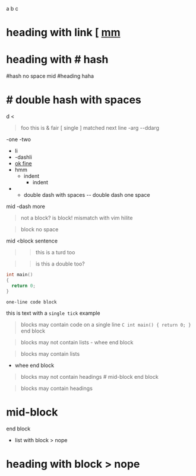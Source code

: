 a
b
c

# heading with link [ [mm](http://rufe.org/)
# heading with # hash
#hash no space
mid #heading haha
# # double hash with spaces

d
<
> foo
this is & fair
[ single
] matched next line
-arg
--ddarg

-one
-two

- li
- -dashli
- [ok fine][]
 - hmm
    - indent
        - indent
- - double dash with spaces
-- double dash one space

mid -dash more

 > not a block? is block! mismatch with vim hilite

>block no space

mid <block sentence

> > this is a turd too

>> is this a double too?

```C
int main()
{
  return 0;
}
```

``` one-line code block ```

this is text with a `single tick` example

> blocks may contain code on a single line ```C int main() { return 0; } ``` 
end block

> blocks may not contain lists - whee
end block

> blocks may contain lists
- whee
end block

> blocks may not contain headings # mid-block
end block

> blocks may contain headings
# mid-block
end block

- list with block > nope

# heading with block > nope

[ok fine]: http://rufe.org

